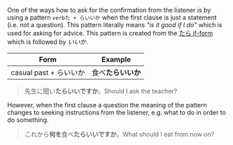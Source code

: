 One of the ways how to ask for the confirmation from the listener is by using a pattern `verbた + らいいか` when the first clause is just a statement (i.e. not a question). This pattern literally means *"is it good if I do"* which is used for asking for advice.
This pattern is created from the [たら if-form](90) which is followed by *いいか*.

|Form|Example|
|-|-|
|casual past + らいいか|食べ**たらいいか**|

>先生に聞い**たらいいですか**。Should I ask the teacher?

However, when the first clause a question the meaning of the pattern changes to seeking instructions from the listener, e.g. what to do in order to do something.
>これから**何を**食べ**たらいいですか**。What should I eat from now on?